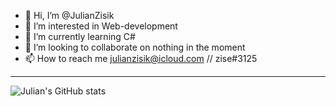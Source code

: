 - 👋 Hi, I’m @JulianZisik
- 👀 I’m interested in Web-development
- 🌱 I’m currently learning C#
- 💞️ I’m looking to collaborate on nothing in the moment
- 📫 How to reach me julianzisik@icloud.com // zise#3125

 ---

![Julian's GitHub stats](https://github-readme-stats.vercel.app/api?username=JulianZisik&show_icons=true&theme=cobalt)
